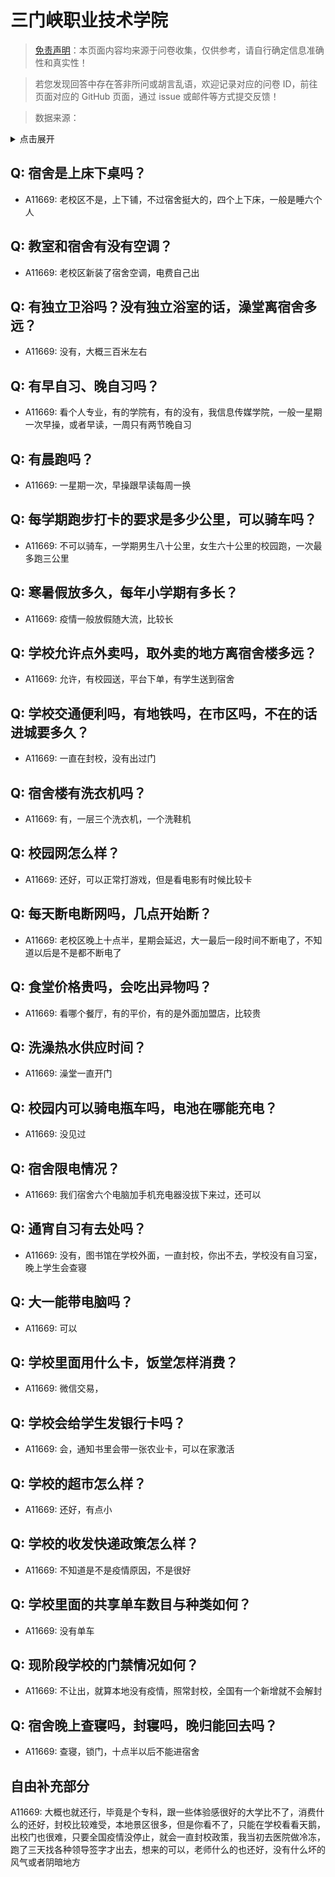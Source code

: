 # 三门峡职业技术学院

> [免责声明](https://colleges.chat/#_3)：本页面内容均来源于问卷收集，仅供参考，请自行确定信息准确性和真实性！

> 若您发现回答中存在答非所问或胡言乱语，欢迎记录对应的问卷 ID，前往页面对应的 GitHub 页面，通过 issue 或邮件等方式提交反馈！

> 数据来源：

<details><summary>点击展开</summary>
<ul>
<li>A11669: 匿名 (2022 年 06 月)</li>
</ul>
</details>

## Q: 宿舍是上床下桌吗？

- A11669: 老校区不是，上下铺，不过宿舍挺大的，四个上下床，一般是睡六个人

## Q: 教室和宿舍有没有空调？

- A11669: 老校区新装了宿舍空调，电费自己出

## Q: 有独立卫浴吗？没有独立浴室的话，澡堂离宿舍多远？

- A11669: 没有，大概三百米左右

## Q: 有早自习、晚自习吗？

- A11669: 看个人专业，有的学院有，有的没有，我信息传媒学院，一般一星期一次早操，或者早读，一周只有两节晚自习

## Q: 有晨跑吗？

- A11669: 一星期一次，早操跟早读每周一换

## Q: 每学期跑步打卡的要求是多少公里，可以骑车吗？

- A11669: 不可以骑车，一学期男生八十公里，女生六十公里的校园跑，一次最多跑三公里

## Q: 寒暑假放多久，每年小学期有多长？

- A11669: 疫情一般放假随大流，比较长

## Q: 学校允许点外卖吗，取外卖的地方离宿舍楼多远？

- A11669: 允许，有校园送，平台下单，有学生送到宿舍

## Q: 学校交通便利吗，有地铁吗，在市区吗，不在的话进城要多久？

- A11669: 一直在封校，没有出过门

## Q: 宿舍楼有洗衣机吗？

- A11669: 有，一层三个洗衣机，一个洗鞋机

## Q: 校园网怎么样？

- A11669: 还好，可以正常打游戏，但是看电影有时候比较卡

## Q: 每天断电断网吗，几点开始断？

- A11669: 老校区晚上十点半，星期会延迟，大一最后一段时间不断电了，不知道以后是不是都不断电了

## Q: 食堂价格贵吗，会吃出异物吗？

- A11669: 看哪个餐厅，有的平价，有的是外面加盟店，比较贵

## Q: 洗澡热水供应时间？

- A11669: 澡堂一直开门

## Q: 校园内可以骑电瓶车吗，电池在哪能充电？

- A11669: 没见过

## Q: 宿舍限电情况？

- A11669: 我们宿舍六个电脑加手机充电器没拔下来过，还可以

## Q: 通宵自习有去处吗？

- A11669: 没有，图书馆在学校外面，一直封校，你出不去，学校没有自习室，晚上学生会查寝

## Q: 大一能带电脑吗？

- A11669: 可以

## Q: 学校里面用什么卡，饭堂怎样消费？

- A11669: 微信交易，

## Q: 学校会给学生发银行卡吗？

- A11669: 会，通知书里会带一张农业卡，可以在家激活

## Q: 学校的超市怎么样？

- A11669: 还好，有点小

## Q: 学校的收发快递政策怎么样？

- A11669: 不知道是不是疫情原因，不是很好

## Q: 学校里面的共享单车数目与种类如何？

- A11669: 没有单车

## Q: 现阶段学校的门禁情况如何？

- A11669: 不让出，就算本地没有疫情，照常封校，全国有一个新增就不会解封

## Q: 宿舍晚上查寝吗，封寝吗，晚归能回去吗？

- A11669: 查寝，锁门，十点半以后不能进宿舍

## 自由补充部分

A11669: 大概也就还行，毕竟是个专科，跟一些体验感很好的大学比不了，消费什么的还好，封校比较难受，本地景区很多，但是你看不了，只能在学校看看天鹅，出校门也很难，只要全国疫情没停止，就会一直封校政策，我当初去医院做冷冻，跑了三天找各种领导签字才出去，想来的可以，老师什么的也还好，没有什么坏的风气或者阴暗地方